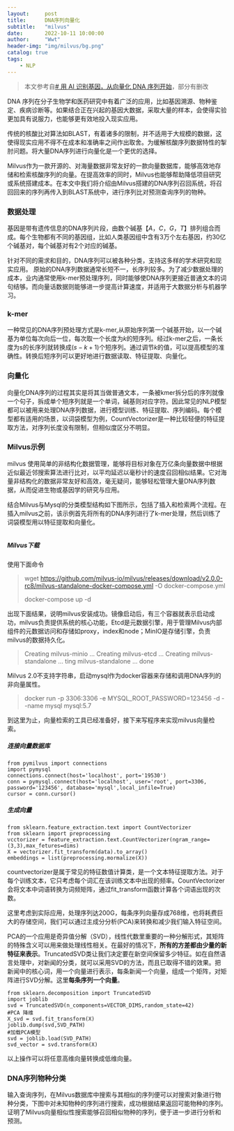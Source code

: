 ```yaml
---
layout:     post
title:      DNA序列向量化
subtitle:   "milvus"
date:       2022-10-11 10:00:00
author:     "Wwt"
header-img: "img/milvus/bg.png"
catalog: true
tags:   
    - NLP
---
```


> 本文参考自[# 用 AI 识别基因，从向量化 DNA 序列开始](https://zhuanlan.zhihu.com/p/401325597)，部分有删改

DNA 序列在分子生物学和医药研究中有着广泛的应用，比如基因溯源、物种鉴定、疾病诊断等。如果结合正在兴起的基因大数据，采取大量的样本，会使得实验更加具有说服力，也能够更有效地投入现实应用。

传统的核酸比对算法如BLAST，有着诸多的限制，并不适用于大规模的数据，这使得现实应用不得不在成本和准确率之间作出取舍。为缓解核酸序列数据特性的掣肘问题。将大量DNA序列进行向量化是一个更优的选择。

Milvus作为一款开源的、对海量数据非常友好的一款向量数据库，能够高效地存储和检索核酸序列的向量。在提高效率的同时，Milvus也能够帮助降低项目研究或系统搭建成本。在本文中我们将介绍由Milvus搭建的DNA序列召回系统，将召回回来的序列再传入到BLAST系统中，进行序列比对预测查询序列的物种。

### 数据处理

基因是带有遗传信息的DNA序列片段，由数个碱基$【A，C，G，T】$排列组合而成。每个生物都有不同的基因组，比如人类基因组中含有3万个左右基因，约30亿个碱基对，每个碱基对有2个对应的碱基。

针对不同的需求和目的，DNA序列可以被各种分类，支持这多样的学术研究和现实应用。 原始的DNA序列数据通常长短不一，长序列较多。为了减少数据处理的成本，业内通常使用k-mer预处理序列，同时能够使DNA序列更接近普通文本的词句结够。而向量话数据则能够进一步提高计算速度，并适用于大数据分析与机器学习。

### k-mer

一种常见的DNA序列预处理方式是k-mer,从原始序列第一个碱基开始，以一个碱基为单位每次向后一位，每次取一个长度为$k$的短序列。经过k-mer之后，一条长度为s的长序列就转换成$(s-k+1)$个短序列。通过调节$k$的值，可以提高模型的准确性。转换后短序列可以更好地进行数据读取、特征提取、向量化。

### 向量化

向量化DNA序列的过程其实是将其当做普通文本，一条被kmer拆分后的序列就像一个句子，拆成单个短序列就是一个单词，碱基则对应字符。因此常见的NLP模型都可以被用来处理DNA序列数据，进行模型训练、特征提取、序列编码。每个模型都有适用的场景，以词袋模型为例，CountVectorizer是一种比较轻便的特征提取方法，对序列长度没有限制，但相似度区分不明显。

### Milvus示例

milvus 使用简单的非结构化数据管理，能够将目标对象在万亿条向量数据中根据近似最近邻搜索算法进行比对，以平均延迟以毫秒计的速度召回相似结果。它对海量非结构化的数据非常友好和高效，毫无疑问，能够轻松管理大量DNA序列数据，从而促进生物或基因学的研究与应用。

结合Milvus与Mysql的分类模型结构如下图所示，包括了插入和检索两个流程。在插入milvus之前，该示例首先将所有的DNA序列进行了k-mer处理，然后训练了词袋模型用以特征提取和向量化。

<img title="" src="file:///img/milvus/1.png" alt="" data-align="center">

##### Milvus下载

使用下面命令

> wget https://github.com/milvus-io/milvus/releases/download/v2.0.0-rc8/milvus-standalone-docker-compose.yml -O docker-compose.yml
> 
> docker-compose up -d

出现下面结果，说明milvus安装成功。镜像启动后，有三个容器就表示启动成功，milvus负责提供系统的核心功能，Etcd是元数据引擎，用于管理Milvus内部组件的元数据访问和存储如proxy，index和node；MinIO是存储引擎，负责milvus的数据持久化。

> Creating milvus-minio ... 
> Creating milvus-etcd  ... 
> Creating milvus-standalone ... 
> ting milvus-standalone ... done

Milvus 2.0不支持字符串，启动mysql作为docker容器来存储和调用DNA序列的非向量属性。

> docker run -p 3306:3306 -e MYSQL_ROOT_PASSWORD=123456 -d --name mysql mysql:5.7

到这里为止，向量检索的工具已经准备好，接下来写程序来实现milvus向量检索。

##### 连接向量数据库

```
from pymilvus import connections
import pymysql
connections.connect(host='localhost', port='19530')
conn = pymysql.connect(host='localhost', user='root', port=3306, password='123456', database='mysql',local_infile=True)
cursor = conn.cursor()
```

##### 生成向量

```
from sklearn.feature_extraction.text import CountVectorizer
from sklearn import preprocessing
vcctorizer = feature_extraction.text.CountVectorizer(ngram_range=(3,3),max_fetures=dims)
X = vectorizer.fit_transform(data).to_array()
embeddings = list(preprocessing.mormalize(X))
```

countvectorizer是属于常见的特征数值计算类，是一个文本特征提取方法。对于每个训练文本，它只考虑每个词汇在该训练文本中出现的频率。CountVectorizer会将文本中词语转换为词频矩阵，通过fit_transform函数计算各个词语出现的次数。

这里考虑到实际应用，处理序列达200G，每条序列向量存成768维，也将耗费巨大的存储空间，我们可以通过主成分分析(PCA)来转换和减少我们输入特征空间。

PCA的一个应用是奇异值分解（SVD），线性代数里重要的一种分解形式，其矩阵的特殊含义可以用来做处理线性相关。在最好的情况下，**所有的方差都由少量的新特征来表示**。TruncatedSVD类让我们决定要在新空间保留多少特征。如在自然语言处理中，对新闻的分类，就可以采用SVD的方法，而且已取得不错的效果。把新闻中的核心词，用一个向量进行表示，每条新闻一个向量，组成一个矩阵，对矩阵进行SVD分解。这里**每条序列一个向量**。

```
from sklearn.decomposition import TruncatedSVD
import joblib
svd = TruncatedSVD(n_components=VECTOR_DIMS,random_state=42)
#PCA 降维
X_svd = svd.fit_transform(X)
joblib.dump(svd,SVD_PATH)
#加载PCA模型
svd = joblib.load(SVD_PATH)
svd_vector = svd.transform(X)
```

以上操作可以将任意高维向量转换成低维向量。

### DNA序列物种分类

输入查询序列，在Milvus数据库中搜索与其相似的序列便可以对搜索对象进行物种分类，下图中对未知物种的序列进行搜索，成功根据结果返回可能物种的序列。证明了Milvus向量相似性搜索能够召回相似物种的序列，便于进一步进行分析和预测。
